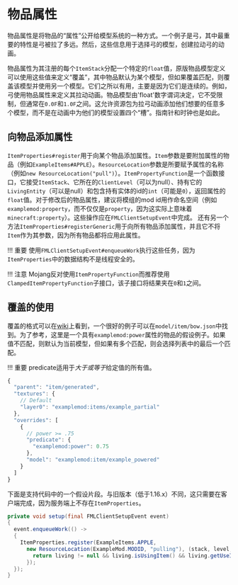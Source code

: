 物品属性
========

物品属性是将物品的“属性”公开给模型系统的一种方式。一个例子是弓，其中最重要的特性是弓被拉了多远。然后，这些信息用于选择弓的模型，创建拉动弓的动画。

物品属性为其注册的每个`ItemStack`分配一个特定的`float`值，原版物品模型定义可以使用这些值来定义“覆盖”，其中物品默认为某个模型，但如果覆盖匹配，则覆盖该模型并使用另一个模型。它们之所以有用，主要是因为它们是连续的。例如，弓使用物品属性来定义其拉动动画。物品模型由'float'数字谓词决定，它不受限制，但通常在`0.0F`和`1.0F`之间。这允许资源包为拉弓动画添加他们想要的任意多个模型，而不是在动画中为他们的模型设置四个“槽”。指南针和时钟也是如此。

向物品添加属性
-------------

`ItemProperties#register`用于向某个物品添加属性。`Item`参数是要附加属性的物品（例如`ExampleItems#APPLE`）。`ResourceLocation`参数是所要赋予属性的名称（例如`new ResourceLocation("pull")`）。`ItemPropertyFunction`是一个函数接口，它接受`ItemStack`、它所在的`ClientLevel`（可以为null）、持有它的`LivingEntity`（可以是null）和包含持有实体的id的`int`（可能是`0`），返回属性的`float`值。对于修改后的物品属性，建议将模组的mod id用作命名空间（例如`examplemod:property`，而不仅仅是`property`，因为这实际上意味着`minecraft:property`）。这些操作应在`FMLClientSetupEvent`中完成。
还有另一个方法`ItemProperties#registerGeneric`用于向所有物品添加属性，并且它不将`Item`作为其参数，因为所有物品都将应用此属性。

!!! 重要
    使用`FMLClientSetupEvent#enqueueWork`执行这些任务，因为`ItemProperties`中的数据结构不是线程安全的。

!!! 注意
    Mojang反对使用`ItemPropertyFunction`而推荐使用`ClampedItemPropertyFunction`子接口，该子接口将结果夹在`0`和`1`之间。

覆盖的使用
---------

覆盖的格式可以在[wiki][format]上看到，一个很好的例子可以在`model/item/bow.json`中找到。为了参考，这里是一个具有`examplemod:power`属性的物品的假设例子。如果值不匹配，则默认为当前模型，但如果有多个匹配，则会选择列表中的最后一个匹配。

!!! 重要
    predicate适用于*大于或等于*给定值的所有值。

```js
{
  "parent": "item/generated",
  "textures": {
    // Default
    "layer0": "examplemod:items/example_partial"
  },
  "overrides": [
    {
      // power >= .75
      "predicate": {
        "examplemod:power": 0.75
      },
      "model": "examplemod:item/example_powered"
    }
  ]
}
```

下面是支持代码中的一个假设片段。与旧版本（低于1.16.x）不同，这只需要在客户端完成，因为服务端上不存在`ItemProperties`。

```java
private void setup(final FMLClientSetupEvent event)
{
  event.enqueueWork(() ->
  {
    ItemProperties.register(ExampleItems.APPLE, 
      new ResourceLocation(ExampleMod.MODID, "pulling"), (stack, level, living, id) -> {
        return living != null && living.isUsingItem() && living.getUseItem() == stack ? 1.0F : 0.0F;
      });
  });
}
```

[format]: https://minecraft.wiki/w/Tutorials/Models#Item_models
